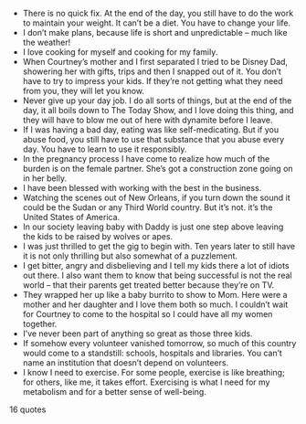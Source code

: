  - There is no quick fix. At the end of the day, you still have to do the work to maintain your weight. It can’t be a diet. You have to change your life.
 - I don’t make plans, because life is short and unpredictable – much like the weather!
 - I love cooking for myself and cooking for my family.
 - When Courtney’s mother and I first separated I tried to be Disney Dad, showering her with gifts, trips and then I snapped out of it. You don’t have to try to impress your kids. If they’re not getting what they need from you, they will let you know.
 - Never give up your day job. I do all sorts of things, but at the end of the day, it all boils down to The Today Show, and I love doing this thing, and they will have to blow me out of here with dynamite before I leave.
 - If I was having a bad day, eating was like self-medicating. But if you abuse food, you still have to use that substance that you abuse every day. You have to learn to use it responsibly.
 - In the pregnancy process I have come to realize how much of the burden is on the female partner. She’s got a construction zone going on in her belly.
 - I have been blessed with working with the best in the business.
 - Watching the scenes out of New Orleans, if you turn down the sound it could be the Sudan or any Third World country. But it’s not. it’s the United States of America.
 - In our society leaving baby with Daddy is just one step above leaving the kids to be raised by wolves or apes.
 - I was just thrilled to get the gig to begin with. Ten years later to still have it is not only thrilling but also somewhat of a puzzlement.
 - I get bitter, angry and disbelieving and I tell my kids there a lot of idiots out there. I also want them to know that being successful is not the real world – that their parents get treated better because they’re on TV.
 - They wrapped her up like a baby burrito to show to Mom. Here were a mother and her daughter and I love them both so much. I couldn’t wait for Courtney to come to the hospital so I could have all my women together.
 - I’ve never been part of anything so great as those three kids.
 - If somehow every volunteer vanished tomorrow, so much of this country would come to a standstill: schools, hospitals and libraries. You can’t name an institution that doesn’t depend on volunteers.
 - I know I need to exercise. For some people, exercise is like breathing; for others, like me, it takes effort. Exercising is what I need for my metabolism and for a better sense of well-being.

16 quotes